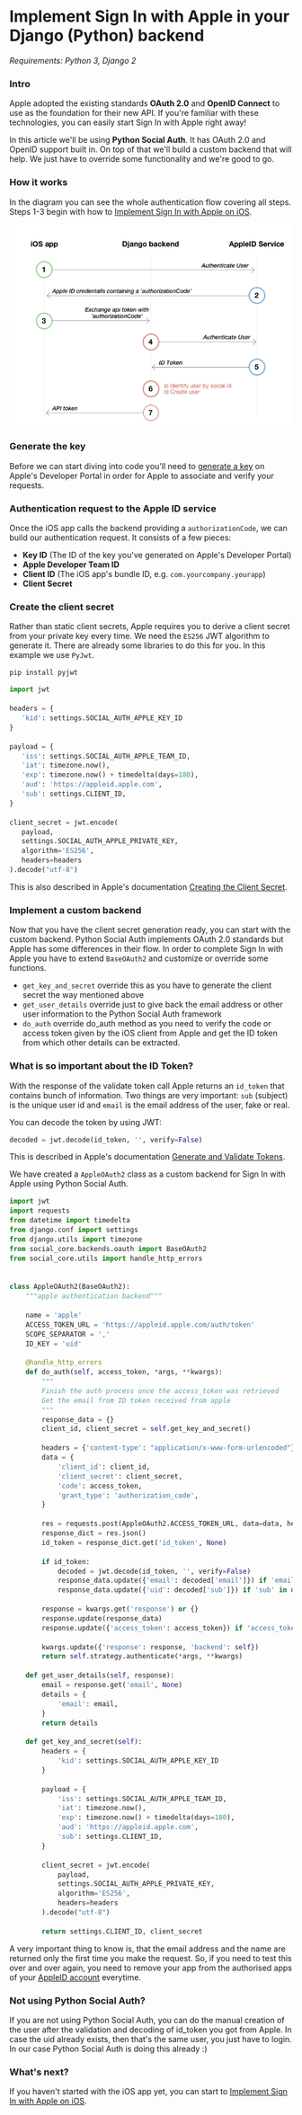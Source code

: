 
# Implement Sign In with Apple in your Django (Python) backend

_Requirements: Python 3, Django 2_


### Intro

Apple adopted the existing standards **OAuth 2.0** and **OpenID Connect** to use as the foundation for their new API. If you're familiar with these technologies, you can easily start Sign In with Apple right away!

In this article we'll be using **Python Social Auth**. It has OAuth 2.0 and OpenID support built in. On top of that we'll build a custom backend that will help. We just have to override some functionality and we're good to go.


### How it works

In the diagram you can see the whole authentication flow covering all steps.  
Steps 1-3 begin with how to [Implement Sign In with Apple on iOS](iOS.md).

<img src="resources/flow-diagram.png">


### Generate the key

Before we can start diving into code you'll need to [generate a key](identifiers-and-keys.md#create-a-sign-in-with-apple-key-for-your-backend) on Apple's Developer Portal in order for Apple to associate and verify your requests.


### Authentication request to the Apple ID service

Once the iOS app calls the backend providing a `authorizationCode`, we can build our authentication request. It consists of a few pieces:

- **Key ID** (The ID of the key you've generated on Apple's Developer Portal)
- **Apple Developer Team ID**
- **Client ID** (The iOS app's bundle ID, e.g. `com.yourcompany.yourapp`)
- **Client Secret**


### Create the client secret

Rather than static client secrets, Apple requires you to derive a client secret from your private key every time. We need the `ES256` JWT algorithm to generate it. There are already some libraries to do this for you. In this example we use `PyJwt`.

```shell
pip install pyjwt
```

```python
import jwt

headers = {
   'kid': settings.SOCIAL_AUTH_APPLE_KEY_ID
}

payload = {
   'iss': settings.SOCIAL_AUTH_APPLE_TEAM_ID,
   'iat': timezone.now(),
   'exp': timezone.now() + timedelta(days=180),
   'aud': 'https://appleid.apple.com',
   'sub': settings.CLIENT_ID,
}

client_secret = jwt.encode(
   payload, 
   settings.SOCIAL_AUTH_APPLE_PRIVATE_KEY, 
   algorithm='ES256', 
   headers=headers
).decode("utf-8")
```

This is also described in Apple's documentation [Creating the Client Secret](https://developer.apple.com/documentation/signinwithapplerestapi/generate_and_validate_tokens).


### Implement a custom backend

Now that you have the client secret generation ready, you can start with the custom backend. Python Social Auth implements OAuth 2.0 standards but Apple has some differences in their flow. In order to complete Sign In with Apple you have to extend `BaseOAuth2` and customize or override some functions.

- `get_key_and_secret` override this as you have to generate the client secret the way mentioned above
- `get_user_details` override just to give back the email address or other user information to the Python Social Auth framework
- `do_auth` override do_auth method as you need to verify the code or access token given by the iOS client from Apple and get the ID token from which other details can be extracted.


### What is so important about the ID Token?

With the response of the validate token call Apple returns an `id_token` that contains bunch of information. Two things are very important: `sub` (subject) is the unique user id and `email` is the email address of the user, fake or real.

You can decode the token by using JWT:

```python
decoded = jwt.decode(id_token, '', verify=False)
```

This is described in Apple's documentation [Generate and Validate Tokens](https://developer.apple.com/documentation/signinwithapplerestapi/generate_and_validate_tokens).

We have created a `AppleOAuth2` class as a custom backend for Sign In with Apple using Python Social Auth.

```python
import jwt
import requests
from datetime import timedelta
from django.conf import settings
from django.utils import timezone
from social_core.backends.oauth import BaseOAuth2
from social_core.utils import handle_http_errors


class AppleOAuth2(BaseOAuth2):
    """apple authentication backend"""

    name = 'apple'
    ACCESS_TOKEN_URL = 'https://appleid.apple.com/auth/token'
    SCOPE_SEPARATOR = ','
    ID_KEY = 'uid'

    @handle_http_errors
    def do_auth(self, access_token, *args, **kwargs):
        """
        Finish the auth process once the access_token was retrieved
        Get the email from ID token received from apple
        """
        response_data = {}
        client_id, client_secret = self.get_key_and_secret()

        headers = {'content-type': "application/x-www-form-urlencoded"}
        data = {
            'client_id': client_id,
            'client_secret': client_secret,
            'code': access_token,
            'grant_type': 'authorization_code',
        }

        res = requests.post(AppleOAuth2.ACCESS_TOKEN_URL, data=data, headers=headers)
        response_dict = res.json()
        id_token = response_dict.get('id_token', None)

        if id_token:
            decoded = jwt.decode(id_token, '', verify=False)
            response_data.update({'email': decoded['email']}) if 'email' in decoded else None
            response_data.update({'uid': decoded['sub']}) if 'sub' in decoded else None

        response = kwargs.get('response') or {}
        response.update(response_data)
        response.update({'access_token': access_token}) if 'access_token' not in response else None

        kwargs.update({'response': response, 'backend': self})
        return self.strategy.authenticate(*args, **kwargs)

    def get_user_details(self, response):
        email = response.get('email', None)
        details = {
            'email': email,
        }
        return details

    def get_key_and_secret(self):
        headers = {
            'kid': settings.SOCIAL_AUTH_APPLE_KEY_ID
        }

        payload = {
            'iss': settings.SOCIAL_AUTH_APPLE_TEAM_ID,
            'iat': timezone.now(),
            'exp': timezone.now() + timedelta(days=180),
            'aud': 'https://appleid.apple.com',
            'sub': settings.CLIENT_ID,
        }

        client_secret = jwt.encode(
            payload, 
            settings.SOCIAL_AUTH_APPLE_PRIVATE_KEY, 
            algorithm='ES256', 
            headers=headers
        ).decode("utf-8")
        
        return settings.CLIENT_ID, client_secret
```

A very important thing to know is, that the email address and the name are returned only the first time you make the request. So, if you need to test this over and over again, you need to remove your app from the authorised apps of your [AppleID account](https://appleid.apple.com) everytime.


### Not using Python Social Auth?

If you are not using Python Social Auth, you can do the manual creation of the user after the validation and decoding of id_token you got from Apple. In case the uid already exists, then that's the same user, you just have to login. In our case Python Social Auth is doing this already :)


### What's next?

If you haven't started with the iOS app yet, you can start to [Implement Sign In with Apple on iOS](iOS.md).
